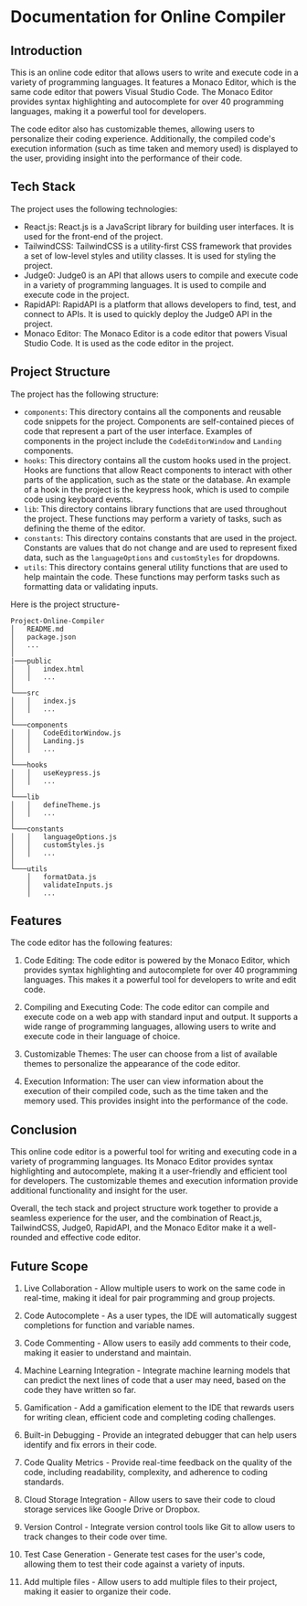 # Documentation for Online Compiler

## Introduction

This is an online code editor that allows users to write and execute code in a variety of programming languages. It features a Monaco Editor, which is the same code editor that powers Visual Studio Code. The Monaco Editor provides syntax highlighting and autocomplete for over 40 programming languages, making it a powerful tool for developers.

The code editor also has customizable themes, allowing users to personalize their coding experience. Additionally, the compiled code's execution information (such as time taken and memory used) is displayed to the user, providing insight into the performance of their code.

## Tech Stack

The project uses the following technologies:

- React.js: React.js is a JavaScript library for building user interfaces. It is used for the front-end of the project.
- TailwindCSS: TailwindCSS is a utility-first CSS framework that provides a set of low-level styles and utility classes. It is used for styling the project.
- Judge0: Judge0 is an API that allows users to compile and execute code in a variety of programming languages. It is used to compile and execute code in the project.
- RapidAPI: RapidAPI is a platform that allows developers to find, test, and connect to APIs. It is used to quickly deploy the Judge0 API in the project.
- Monaco Editor: The Monaco Editor is a code editor that powers Visual Studio Code. It is used as the code editor in the project.

## Project Structure

The project has the following structure:

- `components`: This directory contains all the components and reusable code snippets for the project. Components are self-contained pieces of code that represent a part of the user interface. Examples of components in the project include the `CodeEditorWindow` and `Landing` components.
- `hooks`: This directory contains all the custom hooks used in the project. Hooks are functions that allow React components to interact with other parts of the application, such as the state or the database. An example of a hook in the project is the keypress hook, which is used to compile code using keyboard events.
- `lib`: This directory contains library functions that are used throughout the project. These functions may perform a variety of tasks, such as defining the theme of the editor.
- `constants`: This directory contains constants that are used in the project. Constants are values that do not change and are used to represent fixed data, such as the `languageOptions` and `customStyles` for dropdowns.
- `utils`: This directory contains general utility functions that are used to help maintain the code. These functions may perform tasks such as formatting data or validating inputs.

Here is the project structure-

```text
Project-Online-Compiler
│   README.md
│   package.json
│   ...
│
|───public
│   │   index.html
│   │   ...
│
└───src
│   │   index.js
│   │   ...
│
└───components
│   │   CodeEditorWindow.js
│   │   Landing.js
│   │   ...
│
└───hooks
│   │   useKeypress.js
│   │   ...
│
└───lib
│   │   defineTheme.js
│   │   ...
│
└───constants
│   │   languageOptions.js
│   │   customStyles.js
│   │   ...
│
└───utils
    │   formatData.js
    │   validateInputs.js
    │   ...
```

## Features

The code editor has the following features:

1. Code Editing: The code editor is powered by the Monaco Editor, which provides syntax highlighting and autocomplete for over 40 programming languages. This makes it a powerful tool for developers to write and edit code.

2. Compiling and Executing Code: The code editor can compile and execute code on a web app with standard input and output. It supports a wide range of programming languages, allowing users to write and execute code in their language of choice.

3. Customizable Themes: The user can choose from a list of available themes to personalize the appearance of the code editor.

4. Execution Information: The user can view information about the execution of their compiled code, such as the time taken and the memory used. This provides insight into the performance of the code.

## Conclusion

This online code editor is a powerful tool for writing and executing code in a variety of programming languages. Its Monaco Editor provides syntax highlighting and autocomplete, making it a user-friendly and efficient tool for developers. The customizable themes and execution information provide additional functionality and insight for the user.

Overall, the tech stack and project structure work together to provide a seamless experience for the user, and the combination of React.js, TailwindCSS, Judge0, RapidAPI, and the Monaco Editor make it a well-rounded and effective code editor.

## Future Scope

1. Live Collaboration - Allow multiple users to work on the same code in real-time, making it ideal for pair programming and group projects.

2. Code Autocomplete - As a user types, the IDE will automatically suggest completions for function and variable names.

3. Code Commenting - Allow users to easily add comments to their code, making it easier to understand and maintain.

4. Machine Learning Integration - Integrate machine learning models that can predict the next lines of code that a user may need, based on the code they have written so far.

5. Gamification - Add a gamification element to the IDE that rewards users for writing clean, efficient code and completing coding challenges.

6. Built-in Debugging - Provide an integrated debugger that can help users identify and fix errors in their code.

7. Code Quality Metrics - Provide real-time feedback on the quality of the code, including readability, complexity, and adherence to coding standards.

8. Cloud Storage Integration - Allow users to save their code to cloud storage services like Google Drive or Dropbox.

9. Version Control - Integrate version control tools like Git to allow users to track changes to their code over time.

10. Test Case Generation - Generate test cases for the user's code, allowing them to test their code against a variety of inputs.

11. Add multiple files - Allow users to add multiple files to their project, making it easier to organize their code.


